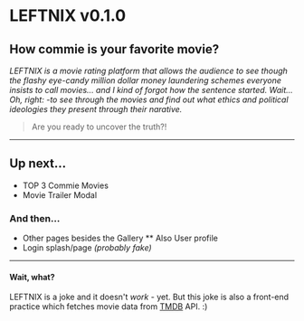 # LEFTNIX v0.1.0

## How commie is your favorite movie?

_LEFTNIX is a movie rating platform that allows the audience to see though the flashy eye-candy million dollar money laundering schemes everyone insists to call movies... and I kind of forgot how the sentence started._
_Wait... Oh, right: -to see through the movies and find out what ethics and political ideologies they present through their narative._

> Are you ready to uncover the truth?!

---

## Up next...

- TOP 3 Commie Movies
- Movie Trailer Modal

### And then...

- Other pages besides the Gallery
  \*\* Also User profile
- Login splash/page _(probably fake)_

---

#### Wait, what?

LEFTNIX is a joke and it doesn't _work_ - yet.
But this joke is also a front-end practice which fetches movie data from [TMDB](https://www.themoviedb.org 'The Movie Database Website') API. :)
